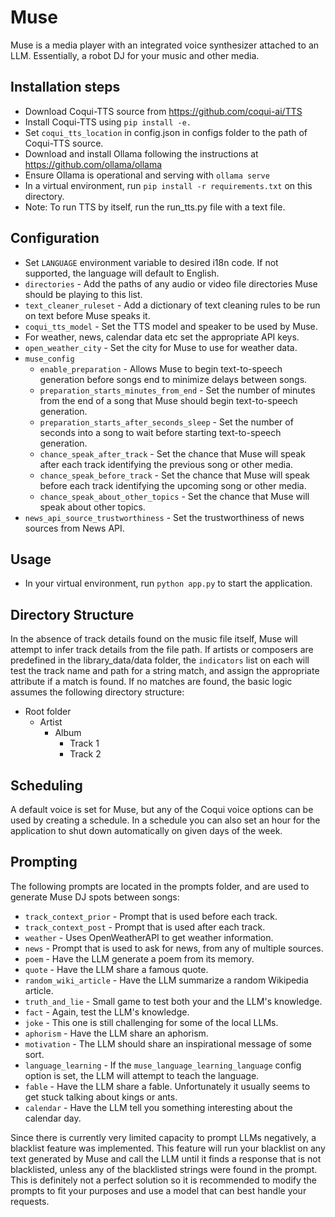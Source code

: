 
# Muse

Muse is a media player with an integrated voice synthesizer attached to an LLM. Essentially, a robot DJ for your music and other media.


## Installation steps

- Download Coqui-TTS source from https://github.com/coqui-ai/TTS
- Install Coqui-TTS using `pip install -e.`
- Set `coqui_tts_location` in config.json in configs folder to the path of Coqui-TTS source.
- Download and install Ollama following the instructions at https://github.com/ollama/ollama
- Ensure Ollama is operational and serving with `ollama serve`
- In a virtual environment, run `pip install -r requirements.txt` on this directory.
- Note: To run TTS by itself, run the run_tts.py file with a text file.


## Configuration

- Set `LANGUAGE` environment variable to desired i18n code. If not supported, the language will default to English.
- `directories` - Add the paths of any audio or video file directories Muse should be playing to this list.
- `text_cleaner_ruleset` - Add a dictionary of text cleaning rules to be run on text before Muse speaks it.
- `coqui_tts_model` - Set the TTS model and speaker to be used by Muse.
- For weather, news, calendar data etc set the appropriate API keys.
- `open_weather_city` - Set the city for Muse to use for weather data.
- `muse_config`
    - `enable_preparation` - Allows Muse to begin text-to-speech generation before songs end to minimize delays between songs.
    - `preparation_starts_minutes_from_end` - Set the number of minutes from the end of a song that Muse should begin text-to-speech generation.
    - `preparation_starts_after_seconds_sleep` - Set the number of seconds into a song to wait before starting text-to-speech generation.
    - `chance_speak_after_track` - Set the chance that Muse will speak after each track identifying the previous song or other media.
    - `chance_speak_before_track` - Set the chance that Muse will speak before each track identifying the upcoming song or other media.
    - `chance_speak_about_other_topics` - Set the chance that Muse will speak about other topics.
- `news_api_source_trustworthiness` - Set the trustworthiness of news sources from News API.


## Usage

- In your virtual environment, run `python app.py` to start the application.


## Directory Structure

In the absence of track details found on the music file itself, Muse will attempt to infer track details from the file path. If artists or composers are predefined in the library_data/data folder, the `indicators` list on each will test the track name and path for a string match, and assign the appropriate attribute if a match is found. If no matches are found, the basic logic assumes the following directory structure:
- Root folder
    - Artist
        - Album
            - Track 1
            - Track 2


## Scheduling

A default voice is set for Muse, but any of the Coqui voice options can be used by creating a schedule. In a schedule you can also set an hour for the application to shut down automatically on given days of the week.


## Prompting

The following prompts are located in the prompts folder, and are used to generate Muse DJ spots between songs:

- `track_context_prior` - Prompt that is used before each track.
- `track_context_post` - Prompt that is used after each track.
- `weather` - Uses OpenWeatherAPI to get weather information.
- `news` - Prompt that is used to ask for news, from any of multiple sources.
- `poem` - Have the LLM generate a poem from its memory.
- `quote` - Have the LLM share a famous quote.
- `random_wiki_article` - Have the LLM summarize a random Wikipedia article.
- `truth_and_lie` - Small game to test both your and the LLM's knowledge.
- `fact` - Again, test the LLM's knowledge.
- `joke` - This one is still challenging for some of the local LLMs.
- `aphorism` - Have the LLM share an aphorism.
- `motivation` - The LLM should share an inspirational message of some sort.
- `language_learning` - If the `muse_language_learning_language` config option is set, the LLM will attempt to teach the language.
- `fable` - Have the LLM share a fable. Unfortunately it usually seems to get stuck talking about kings or ants.
- `calendar` - Have the LLM tell you something interesting about the calendar day.

Since there is currently very limited capacity to prompt LLMs negatively, a blacklist feature was implemented. This feature will run your blacklist on any text generated by Muse and call the LLM until it finds a response that is not blacklisted, unless any of the blacklisted strings were found in the prompt. This is definitely not a perfect solution so it is recommended to modify the prompts to fit your purposes and use a model that can best handle your requests.




